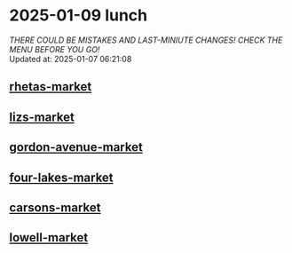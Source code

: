# 2025-01-09 lunch  
*THERE COULD BE MISTAKES AND LAST-MINIUTE CHANGES! CHECK THE MENU BEFORE YOU GO!*  
Updated at: 2025-01-07 06:21:08  
## [rhetas-market](https://wisc-housingdining.nutrislice.com/menu/rhetas-market/lunch/2025-01-09)  
## [lizs-market](https://wisc-housingdining.nutrislice.com/menu/lizs-market/lunch/2025-01-09)  
## [gordon-avenue-market](https://wisc-housingdining.nutrislice.com/menu/gordon-avenue-market/lunch/2025-01-09)  
## [four-lakes-market](https://wisc-housingdining.nutrislice.com/menu/four-lakes-market/lunch/2025-01-09)  
## [carsons-market](https://wisc-housingdining.nutrislice.com/menu/carsons-market/lunch/2025-01-09)  
## [lowell-market](https://wisc-housingdining.nutrislice.com/menu/lowell-market/lunch/2025-01-09)  
  

